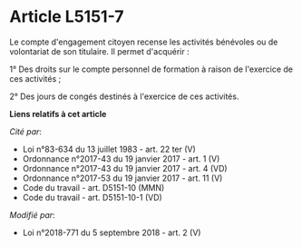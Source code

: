 # Article L5151-7

Le compte d'engagement citoyen recense les activités bénévoles ou de volontariat de son titulaire. Il permet d'acquérir :

1° Des droits sur le compte personnel de formation à raison de l'exercice de ces activités ;

2° Des jours de congés destinés à l'exercice de ces activités.

**Liens relatifs à cet article**

_Cité par_:

  - Loi n°83-634 du 13 juillet 1983 - art. 22 ter (V)
  - Ordonnance n°2017-43 du 19 janvier 2017 - art. 1 (V)
  - Ordonnance n°2017-43 du 19 janvier 2017 - art. 4 (VD)
  - Ordonnance n°2017-53 du 19 janvier 2017 - art. 11 (V)
  - Code du travail - art. D5151-10 (MMN)
  - Code du travail - art. D5151-10-1 (VD)

_Modifié par_:

  - Loi n°2018-771 du 5 septembre 2018 - art. 2 (V)
